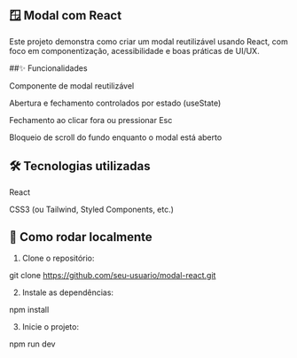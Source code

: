 ## 🪟 Modal com React

Este projeto demonstra como criar um modal reutilizável usando React, com foco em componentização, acessibilidade e boas práticas de UI/UX.

##✨ Funcionalidades

Componente de modal reutilizável

Abertura e fechamento controlados por estado (useState)

Fechamento ao clicar fora ou pressionar Esc

Bloqueio de scroll do fundo enquanto o modal está aberto

## 🛠 Tecnologias utilizadas

React

CSS3 (ou Tailwind, Styled Components, etc.)

## 🧪 Como rodar localmente

1. Clone o repositório:

git clone https://github.com/seu-usuario/modal-react.git

2.  Instale as dependências:

npm install

3. Inicie o projeto:

npm run dev
